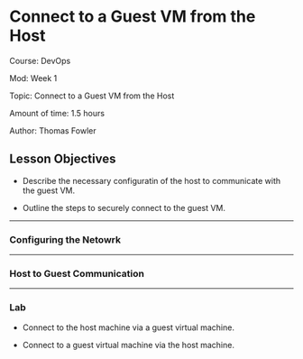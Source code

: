 # **Connect to a Guest VM from the Host**

Course: DevOps

Mod: Week 1

Topic: Connect to a Guest VM from the Host

Amount of time: 1.5 hours

Author: Thomas Fowler

## **Lesson Objectives**

* Describe the necessary configuratin of the host
to communicate with the guest VM.

* Outline the steps to securely connect to the guest VM.

--------------------------------------------

### **Configuring the Netowrk**

--------------------------------------------

### **Host to Guest Communication**

--------------------------------------------

### **Lab**

* Connect to the host machine via a guest virtual machine.

* Connect to a guest virtual machine via the host machine.

